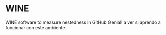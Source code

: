 # WINE
WINE software to measure nestedness in GitHub
Genial! a ver si aprendo a funcionar con este ambiente. 
